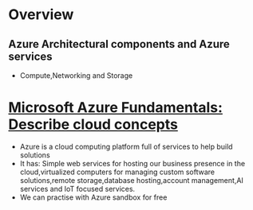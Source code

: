 # Overview
## Azure Architectural components and Azure services
- Compute,Networking and Storage
# [Microsoft Azure Fundamentals: Describe cloud concepts](https://learn.microsoft.com/en-us/training/paths/microsoft-azure-fundamentals-describe-cloud-concepts/)
- Azure is a cloud computing platform full of services to help build solutions
- It has: Simple web services for hosting our business presence in the cloud,virtualized computers for managing custom software solutions,remote storage,database hosting,account management,AI services and IoT focused services.
- We can practise with Azure sandbox for free